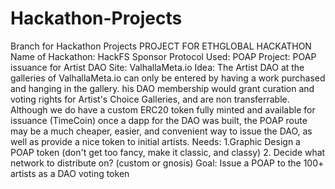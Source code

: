 # Hackathon-Projects
Branch for Hackathon Projects
PROJECT FOR ETHGLOBAL HACKATHON
Name of Hackathon: HackFS
Sponsor Protocol Used: POAP
Project: POAP issuance for Artist DAO
Site: ValhallaMeta.io
Idea: The Artist DAO at the galleries of ValhallaMeta.io can 
only be entered by having a work purchased and hanging in the gallery.
his DAO membership would grant curation and voting rights for 
Artist's Choice Galleries, and are non transferrable. Although we 
do have a custom ERC20 token fully minted and available for 
issuance (TimeCoin) once a dapp for the DAO was built, the POAP route
may be a much cheaper, easier, and convenient way to issue the DAO,
as well as provide a nice token to initial artists.
Needs: 
1.Graphic Design a POAP token (don't get too fancy, make it 
classic, and classy)
2. Decide what network to distribute on? (custom or gnosis)
Goal: Issue a POAP to the 100+ artists as a DAO voting token

